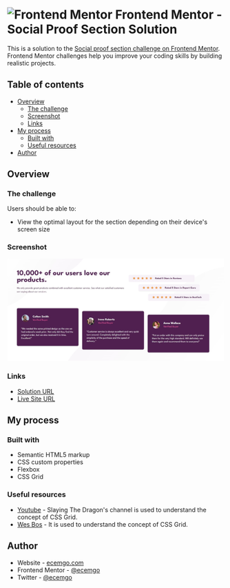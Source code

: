 # <img src="https://user-images.githubusercontent.com/13468728/222973742-9133bdb5-61f0-4f53-8b08-bb3c349e2056.png" title="Frontend Mentor" alt="Frontend Mentor" width="50" height="50"/> Frontend Mentor - Social Proof Section Solution

This is a solution to the [Social proof section challenge on Frontend Mentor](https://www.frontendmentor.io/challenges/social-proof-section-6e0qTv_bA). Frontend Mentor challenges help you improve your coding skills by building realistic projects.

## Table of contents

- [Overview](#overview)
  - [The challenge](#the-challenge)
  - [Screenshot](#screenshot)
  - [Links](#links)
- [My process](#my-process)
  - [Built with](#built-with)
  - [Useful resources](#useful-resources)
- [Author](#author)

## Overview

### The challenge

Users should be able to:

- View the optimal layout for the section depending on their device's screen size

### Screenshot

![](images/screenshot.jpg)

### Links

- [Solution URL](https://github.com/ecemgo/frontend-mentor-challenges/tree/main/social-proof-section)
- [Live Site URL](https://ecemgo-social-proof.netlify.app/)

## My process

### Built with

- Semantic HTML5 markup
- CSS custom properties
- Flexbox
- CSS Grid

### Useful resources

- [Youtube](https://www.youtube.com/watch?v=EiNiSFIPIQE&list=PLu1KCubHpvAri_OLXFM8Sb1rf1gQVMYDJ&index=4&t=477s) - Slaying The Dragon's channel is used to understand the concept of CSS Grid.
- [Wes Bos](https://cssgrid.io/) - It is used to understand the concept of CSS Grid.

## Author

- Website - [ecemgo.com](https://www.ecemgo.com/)
- Frontend Mentor - [@ecemgo](https://www.frontendmentor.io/profile/ecemgo)
- Twitter - [@ecemgo](https://twitter.com/ecemgo)
